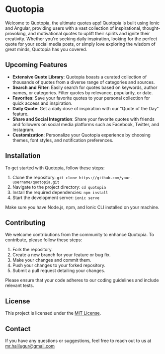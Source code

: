 # Quotopia

Welcome to Quotopia, the ultimate quotes app! Quotopia is built using Ionic and Angular, providing users with a vast collection of inspirational, thought-provoking, and motivational quotes to uplift their spirits and ignite their creativity. Whether you're seeking daily inspiration, looking for the perfect quote for your social media posts, or simply love exploring the wisdom of great minds, Quotopia has you covered.

## Upcoming Features

- **Extensive Quote Library**: Quotopia boasts a curated collection of thousands of quotes from a diverse range of categories and sources.
- **Search and Filter**: Easily search for quotes based on keywords, author names, or categories. Filter quotes by relevance, popularity, or date.
- **Favorites**: Save your favorite quotes to your personal collection for quick access and inspiration.
- **Daily Quote**: Get a daily dose of inspiration with our "Quote of the Day" feature.
- **Share and Social Integration**: Share your favorite quotes with friends and followers on social media platforms such as Facebook, Twitter, and Instagram.
- **Customization**: Personalize your Quotopia experience by choosing themes, font styles, and notification preferences.

## Installation

To get started with Quotopia, follow these steps:

1. Clone the repository: `git clone https://github.com/your-username/quotopia.git`
2. Navigate to the project directory: `cd quotopia`
3. Install the required dependencies: `npm install`
4. Start the development server: `ionic serve`

Make sure you have Node.js, npm, and Ionic CLI installed on your machine.

## Contributing

We welcome contributions from the community to enhance Quotopia. To contribute, please follow these steps:

1. Fork the repository.
2. Create a new branch for your feature or bug fix.
3. Make your changes and commit them.
4. Push your changes to your forked repository.
5. Submit a pull request detailing your changes.

Please ensure that your code adheres to our coding guidelines and include relevant tests.

## License

This project is licensed under the [MIT License](LICENSE).

## Contact

If you have any questions or suggestions, feel free to reach out to us at mr.halilugur@gmail.com
